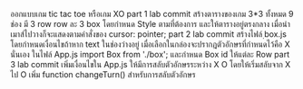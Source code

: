 ออกแบบเกม tic tac toe หรือเกม XO
part 1 lab commit 
    สร้างตารางของเกม 3*3 ทั้งหมด 9 ช่อง 
    มี 3 row row ละ 3 box
    โดยกำหนด Style ตามที่ต้องการ และให้ตารางอยู่ตรงกลาง 
    เมื่อนำเมาส์ไปวางก็จะแสดงตามคำสั่งของ cursor: pointer; 
part 2 lab commit
    สร้างไฟล์ ฺbox.js โดยกำหนดเงื่อนไขถ้าหาก text ในช่องว่างอยู่ 
    เมื่อเลือกในกล่องจะปรากฎตัวอักษรที่กำหนดไว้คือ X นั่นเอง 
    ในไฟล์ App.js import Box from './box'; และกำหนด  Box id ให้แต่ละ Row
part 3 lab commit
    เพิ่มเงื่อนไขใน App.js ให้มีการสลับตัวอักษรระหว่าง X O โดยให้เริ่มสลับจาก X ไป O
    เพิ่ม function changeTurn() สำหรับการสลับตัวอักษร

